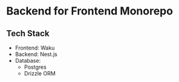 # Backend for Frontend Monorepo

## Tech Stack

- Frontend: Waku
- Backend: Nest.js
- Database:
    - Postgres
    - Drizzle ORM
